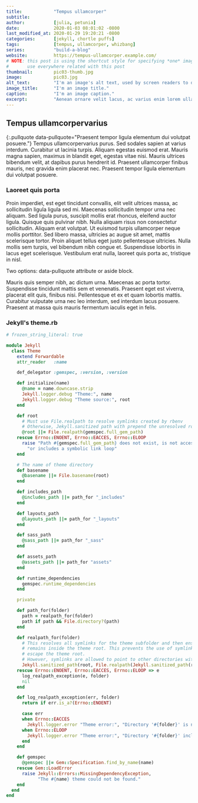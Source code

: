 ```yaml
---
title:            "Tempus ullamcorper"
subtitle:
author:           [julia, petunia]
date:             2020-01-03 08:01:02 -0800
last_modified_at: 2020-01-29 19:20:21 -0800
categories:       [jekyll, chortle puffs]
tags:             [tempus, ullamcorper, whizbang]
series:           "build-a-blog"
website:          https://tempus-ullamcorper.example.com/
# NOTE: this post is using the shortcut style for specifying *one* image for 
#       use everywhere related with this post
thumbnail:        pic03-thumb.jpg
image:            pic03.jpg
alt_text:         "I'm an image's alt text, used by screen readers to describe this image."
image_title:      "I'm an image title."
caption:          "I'm an image caption."
excerpt:          "Aenean ornare velit lacus, ac varius enim lorem ullamcorper dolore. Proin aliquam facilisis ante interdum. Sed nulla amet lorem feugiat tempus aliquam."
---
```


## Tempus ullamcorpervarius

{:.pullquote data-pullquote="Praesent tempor ligula elementum dui volutpat posuere."}
Tempus ullamcorpervarius purus. Sed sodales sapien at varius interdum. Curabitur ut lacinia turpis. Aliquam egestas euismod erat. Mauris magna sapien, maximus in blandit eget, egestas vitae nisi. Mauris ultrices bibendum velit, at dapibus purus hendrerit id. Praesent ullamcorper finibus mauris, nec gravida enim placerat nec. Praesent tempor ligula elementum dui volutpat posuere.

### Laoreet quis porta
Proin imperdiet, est eget tincidunt convallis, elit velit ultrices massa, ac sollicitudin ligula ligula sed mi. Maecenas sollicitudin tempor urna nec aliquam. Sed ligula purus, suscipit mollis erat rhoncus, eleifend auctor ligula. Quisque quis pulvinar nibh. Nulla aliquam risus non consectetur sollicitudin. Aliquam erat volutpat. Ut euismod turpis ullamcorper neque mollis porttitor. Sed libero massa, ultricies ac augue sit amet, mattis scelerisque tortor. Proin aliquet tellus eget justo pellentesque ultricies. Nulla mollis sem turpis, vel bibendum nibh congue et. Suspendisse lobortis in lacus eget scelerisque. Vestibulum erat nulla, laoreet quis porta ac, tristique in nisl.

<aside class="pullquote"><p>Two options: data-pullquote attribute or aside block.</p></aside>

Mauris quis semper nibh, ac dictum urna. Maecenas ac porta tortor. Suspendisse tincidunt mattis sem et venenatis. Praesent eget est viverra, placerat elit quis, finibus nisi. Pellentesque et ex et quam lobortis mattis. Curabitur vulputate urna nec leo interdum, sed interdum lacus posuere. Praesent at massa quis mauris fermentum iaculis eget in felis. 

### Jekyll's theme.rb
``` ruby
# frozen_string_literal: true

module Jekyll
  class Theme
    extend Forwardable
    attr_reader   :name

    def_delegator :gemspec, :version, :version

    def initialize(name)
      @name = name.downcase.strip
      Jekyll.logger.debug "Theme:", name
      Jekyll.logger.debug "Theme source:", root
    end

    def root
      # Must use File.realpath to resolve symlinks created by rbenv
      # Otherwise, Jekyll.sanitized path with prepend the unresolved root
      @root ||= File.realpath(gemspec.full_gem_path)
    rescue Errno::ENOENT, Errno::EACCES, Errno::ELOOP
      raise "Path #{gemspec.full_gem_path} does not exist, is not accessible "\
        "or includes a symbolic link loop"
    end

    # The name of theme directory
    def basename
      @basename ||= File.basename(root)
    end

    def includes_path
      @includes_path ||= path_for "_includes"
    end

    def layouts_path
      @layouts_path ||= path_for "_layouts"
    end

    def sass_path
      @sass_path ||= path_for "_sass"
    end

    def assets_path
      @assets_path ||= path_for "assets"
    end

    def runtime_dependencies
      gemspec.runtime_dependencies
    end

    private

    def path_for(folder)
      path = realpath_for(folder)
      path if path && File.directory?(path)
    end

    def realpath_for(folder)
      # This resolves all symlinks for the theme subfolder and then ensures that the directory
      # remains inside the theme root. This prevents the use of symlinks for theme subfolders to
      # escape the theme root.
      # However, symlinks are allowed to point to other directories within the theme.
      Jekyll.sanitized_path(root, File.realpath(Jekyll.sanitized_path(root, folder.to_s)))
    rescue Errno::ENOENT, Errno::EACCES, Errno::ELOOP => e
      log_realpath_exception(e, folder)
      nil
    end

    def log_realpath_exception(err, folder)
      return if err.is_a?(Errno::ENOENT)

      case err
      when Errno::EACCES
        Jekyll.logger.error "Theme error:", "Directory '#{folder}' is not accessible."
      when Errno::ELOOP
        Jekyll.logger.error "Theme error:", "Directory '#{folder}' includes a symbolic link loop."
      end
    end

    def gemspec
      @gemspec ||= Gem::Specification.find_by_name(name)
    rescue Gem::LoadError
      raise Jekyll::Errors::MissingDependencyException,
            "The #{name} theme could not be found."
    end
  end
end
```

